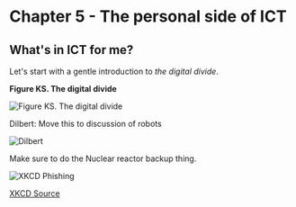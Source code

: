 # Chapter 5 - The personal side of ICT

## What's in ICT for me?

Let's start with a gentle introduction to *the digital divide*. 

**Figure KS. The digital divide**

![Figure KS. The digital divide](https://raw.githubusercontent.com/robertriordan/2400/master/Images/internet_usage.png)

Dilbert: Move this to discussion of robots

![Dilbert](https://raw.githubusercontent.com/robertriordan/2400/master/Images/dilbert_bankers.PNG)

Make sure to do the Nuclear reactor backup thing. 

![XKCD Phishing](https://raw.githubusercontent.com/robertriordan/2400/master/Images/xkcd_phishing.png)

<a class="underlined-link" href="http://imgs.xkcd.com/comics/phishing_license.png" target="_blank">XKCD Source</a>
